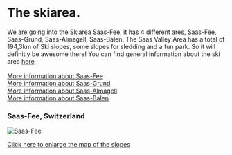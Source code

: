 # The skiarea.
We are going into the Skiarea Saas-Fee, it has 4 different ares, Saas-Fee, Saas-Grund, Saas-Almagell, Saas-Balen. The Saas Valley Area has a total of 194,3km of Ski slopes, some slopes for sledding and a fun park. So it will definitly be awesome there! You can find general information about the ski area [here](https://www.saas-fee.ch/en/)\
\
[More information about Saas-Fee](https://www.bergfex.ch/saas-fee/) \
[More information about Saas-Grund](https://www.bergfex.ch/hohsaas-saas-grund/) \
[More information about Saas-Almagell](https://www.bergfex.ch/saas-almagell/) \
[More information about Saas-Balen](https://www.bergfex.ch/wallis/langlaufen/saastal/)

### Saas-Fee, Switzerland
![Saas-Fee](https://vcdn.bergfex.at/images/resized/de/0834b5929e15c8de_dbf109200f7abfee@2x.jpg "Saas-Fee")


[Click here to enlarge the map of the slopes](https://vcdn.bergfex.at/images/resized/de/0834b5929e15c8de_dbf109200f7abfee@2x.jpg)
